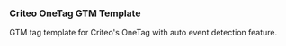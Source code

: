### Criteo OneTag GTM Template
GTM tag template for Criteo's OneTag with auto event detection feature.

